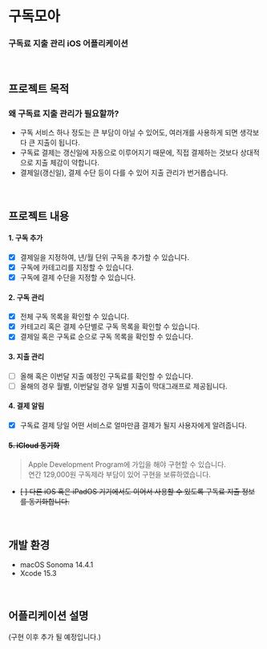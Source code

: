 # 구독모아
### 구독료 지출 관리 iOS 어플리케이션

<br>

## 프로젝트 목적
### 왜 구독료 지출 관리가 필요할까?
- 구독 서비스 하나 정도는 큰 부담이 아닐 수 있어도, 여러개를 사용하게 되면 생각보다 큰 지출이 됩니다.
- 구독료 결제는 갱신일에 자동으로 이루어지기 때문에, 직접 결제하는 것보다 상대적으로 지출 체감이 약합니다.
- 결제일(갱신일), 결제 수단 등이 다를 수 있어 지출 관리가 번거롭습니다.

<br>

## 프로젝트 내용
#### 1. 구독 추가
- [X] 결제일을 지정하여, 년/월 단위 구독을 추가할 수 있습니다.
- [X] 구독에 카테고리를 지정할 수 있습니다.
- [X] 구독에 결제 수단을 지정할 수 있습니다.
#### 2. 구독 관리
- [X] 전체 구독 목록을 확인할 수 있습니다.
- [X] 카테고리 혹은 결제 수단별로 구독 목록을 확인할 수 있습니다.
- [X] 결제일 혹은 구독료 순으로 구독 목록을 확인할 수 있습니다.
#### 3. 지출 관리
- [ ] 올해 혹은 이번달 지출 예정인 구독료를 확인할 수 있습니다.
- [ ] 올해의 경우 월별, 이번달일 경우 일별 지출이 막대그래프로 제공됩니다.
#### 4. 결제 알림
- [X] 구독료 결제 당일 어떤 서비스로 얼마만큼 결제가 될지 사용자에게 알려줍니다.
#### ~~5. iCloud 동기화~~ 
> Apple Development Program에 가입을 해야 구현할 수 있습니다. <br>
> 연간 129,000원 구독제라 부담이 있어 구현을 보류하였습니다.
- ~~[ ] 다른 iOS 혹은 iPadOS 기기에서도 이어서 사용할 수 있도록 구독료 지출 정보를 동기화합니다.~~

<br>

## 개발 환경
- macOS Sonoma 14.4.1
- Xcode 15.3

<br>

## 어플리케이션 설명
(구현 이후 추가 될 예정입니다.)
